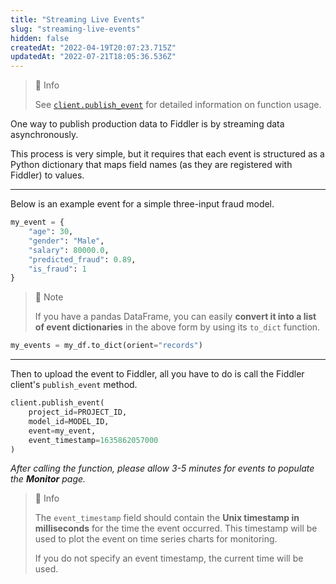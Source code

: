 ```yaml
---
title: "Streaming Live Events"
slug: "streaming-live-events"
hidden: false
createdAt: "2022-04-19T20:07:23.715Z"
updatedAt: "2022-07-21T18:05:36.536Z"
---
```

> 📘 Info
> 
> See [`client.publish_event`](https://api.fiddler.ai/#client-publish_event) for detailed information on function usage.

One way to publish production data to Fiddler is by streaming data asynchronously.

This process is very simple, but it requires that each event is structured as a Python dictionary that maps field names (as they are registered with Fiddler) to values.

***

Below is an example event for a simple three-input fraud model.

```python
my_event = {
    "age": 30,
    "gender": "Male",
    "salary": 80000.0,
    "predicted_fraud": 0.89,
    "is_fraud": 1
}
```

> 🚧 Note
> 
> If you have a pandas DataFrame, you can easily **convert it into a list of event dictionaries** in the above form by using its `to_dict` function.

```python Python
my_events = my_df.to_dict(orient="records")
```

***

Then to upload the event to Fiddler, all you have to do is call the Fiddler client's `publish_event` method.

```python
client.publish_event(
    project_id=PROJECT_ID,
    model_id=MODEL_ID,
    event=my_event,
    event_timestamp=1635862057000
)
```

_After calling the function, please allow 3-5 minutes for events to populate the_ **_Monitor_** _page._

> 📘 Info
> 
> The `event_timestamp` field should contain the **Unix timestamp in milliseconds** for the time the event occurred. This timestamp will be used to plot the event on time series charts for monitoring.
> 
> If you do not specify an event timestamp, the current time will be used.